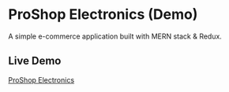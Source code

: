 # ProShop Electronics (Demo)
A simple e-commerce application built with MERN stack & Redux.
## Live Demo
[ProShop Electronics](https://appdemo-proshop.herokuapp.com/)
